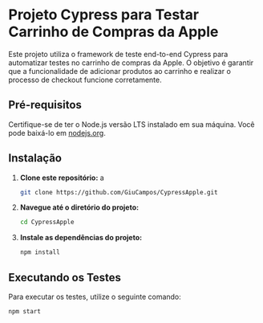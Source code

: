 # Projeto Cypress para Testar Carrinho de Compras da Apple

Este projeto utiliza o framework de teste end-to-end Cypress para automatizar testes no carrinho de compras da Apple. O objetivo é garantir que a funcionalidade de adicionar produtos ao carrinho e realizar o processo de checkout funcione corretamente.

## Pré-requisitos

Certifique-se de ter o Node.js versão LTS  instalado em sua máquina. Você pode baixá-lo em [nodejs.org](https://nodejs.org/).

## Instalação

1. **Clone este repositório:** a

    ```bash
    git clone https://github.com/GiuCampos/CypressApple.git
    ```

2. **Navegue até o diretório do projeto:**

    ```bash
    cd CypressApple
    ```

3. **Instale as dependências do projeto:**

    ```bash
    npm install 
    ```

## Executando os Testes

Para executar os testes, utilize o seguinte comando:

```bash
npm start